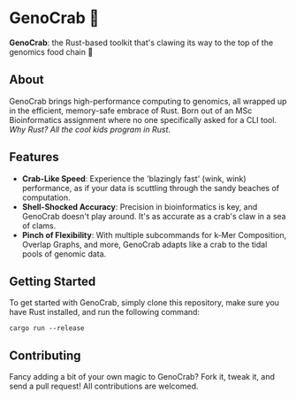 # GenoCrab 🦀

**GenoCrab**: the Rust-based toolkit that's clawing its way to the top of the genomics food chain 🧬

## About

GenoCrab brings high-performance computing to genomics, all wrapped up in the efficient, memory-safe embrace of Rust. Born out of an MSc Bioinformatics assignment where no one specifically asked for a CLI tool. *Why Rust? All the cool kids program in Rust*.

## Features

- **Crab-Like Speed**: Experience the 'blazingly fast' (wink, wink) performance, as if your data is scuttling through the sandy beaches of computation.
- **Shell-Shocked Accuracy**: Precision in bioinformatics is key, and GenoCrab doesn't play around. It's as accurate as a crab's claw in a sea of clams.
- **Pinch of Flexibility**: With multiple subcommands for k-Mer Composition, Overlap Graphs, and more, GenoCrab adapts like a crab to the tidal pools of genomic data.

## Getting Started

To get started with GenoCrab, simply clone this repository, make sure you have Rust installed, and run the following command:

```shell
cargo run --release
```

## Contributing

Fancy adding a bit of your own magic to GenoCrab? Fork it, tweak it, and send a pull request! All contributions are welcomed.
